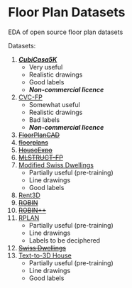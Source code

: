 # Floor Plan Datasets
EDA of open source floor plan datasets

Datasets:
1. ***[CubiCasa5K](CubiCasa5K/README.md)***
    * Very useful
    * Realistic drawings
    * Good labels
    * ***Non-commercial licence***
1. [CVC-FP](CVC-FP/README.md)
    * Somewhat useful
    * Realistic drawings
    * Bad labels
    * ***Non-commercial licence***
1. ~~[FloorPlanCAD](FloorPlanCAD/README.md)~~
1. ~~[floorplans](floorplans/README.md)~~
1. ~~[HouseExpo](HouseExpo/README.md)~~
1. ~~[MLSTRUCT-FP](MLSTRUCT-FP/README.md)~~
1. [Modified Swiss Dwellings](ModifiedSwissDwellings/README.md)
    * Partially useful (pre-training)
    * Line drawings
    * Good labels
1. [Rent3D](Rent3D/README.md)
1. ~~[ROBIN](ROBIN/README.md)~~
1. ~~[ROBIN++](ROBIN++/README.md)~~
1. [RPLAN](RPLAN/README.md)
    * Partially useful (pre-training)
    * Line drawings
    * Labels to be deciphered
1. ~~[Swiss Dwellings](SwissDwellings/README.md)~~
1. [Text-to-3D House](Text-to-3DHouse/README.md)
    * Partially useful (pre-training)
    * Line drawings
    * Good labels